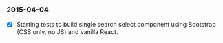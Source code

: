 ### 2015-04-04
- [x] Starting tests to build single search select component using Bootstrap (CSS only, no JS) and vanilla React.